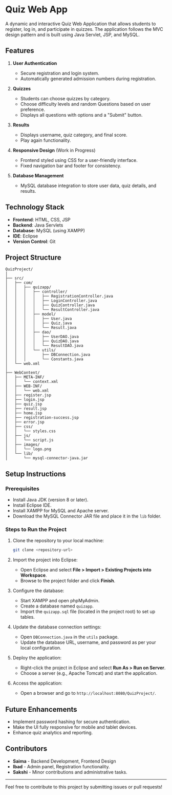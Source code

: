 # Quiz Web App

A dynamic and interactive Quiz Web Application that allows students to register, log in, and participate in quizzes. The application follows the MVC design pattern and is built using Java Servlet, JSP, and MySQL.

## Features

1. **User Authentication**
   - Secure registration and login system.
   - Automatically generated admission numbers during registration.
   
2. **Quizzes**
   - Students can choose quizzes by category.
   - Choose difficulty levels and random Questions based on user preference. 
   - Displays all questions with options and a "Submit" button.

3. **Results**
   - Displays username, quiz category, and final score.
   - Play again functionality.

4. **Responsive Design** (Work in Progress)
   - Frontend styled using CSS for a user-friendly interface.
   - Fixed navigation bar and footer for consistency.

5. **Database Management**
   - MySQL database integration to store user data, quiz details, and results.

## Technology Stack

- **Frontend**: HTML, CSS, JSP
- **Backend**: Java Servlets
- **Database**: MySQL (using XAMPP)
- **IDE**: Eclipse
- **Version Control**: Git

## Project Structure

```
QuizProject/
│
├── src/
│   ├── com/
│   │   ├── quizapp/
│   │   │   ├── controller/
│   │   │   │   ├── RegistrationController.java
│   │   │   │   ├── LoginController.java
│   │   │   │   ├── QuizController.java
│   │   │   │   └── ResultController.java
│   │   │   ├── model/
│   │   │   │   ├── User.java
│   │   │   │   ├── Quiz.java
│   │   │   │   └── Result.java
│   │   │   ├── dao/
│   │   │   │   ├── UserDAO.java
│   │   │   │   ├── QuizDAO.java
│   │   │   │   └── ResultDAO.java
│   │   │   └── utils/
│   │   │       ├── DBConnection.java
│   │   │       └── Constants.java
│   └── web.xml
│
├── WebContent/
│   ├── META-INF/
│   │   └── context.xml
│   ├── WEB-INF/
│   │   └── web.xml
│   ├── register.jsp
│   ├── login.jsp
│   ├── quiz.jsp
│   ├── result.jsp
│   ├── home.jsp
│   ├── registration-success.jsp
│   ├── error.jsp
│   ├── css/
│   │   └── styles.css
│   ├── js/
│   │   └── script.js
│   ├── images/
│   │   └── logo.png
│   └── lib/
│       └── mysql-connector-java.jar
```

## Setup Instructions

### Prerequisites

- Install Java JDK (version 8 or later).
- Install Eclipse IDE.
- Install XAMPP for MySQL and Apache server.
- Download the MySQL Connector JAR file and place it in the `lib` folder.

### Steps to Run the Project

1. Clone the repository to your local machine:
   ```bash
   git clone <repository-url>
   ```

2. Import the project into Eclipse:
   - Open Eclipse and select **File > Import > Existing Projects into Workspace**.
   - Browse to the project folder and click **Finish**.

3. Configure the database:
   - Start XAMPP and open phpMyAdmin.
   - Create a database named `quizapp`.
   - Import the `quizapp.sql` file (located in the project root) to set up tables.

4. Update the database connection settings:
   - Open `DBConnection.java` in the `utils` package.
   - Update the database URL, username, and password as per your local configuration.

5. Deploy the application:
   - Right-click the project in Eclipse and select **Run As > Run on Server**.
   - Choose a server (e.g., Apache Tomcat) and start the application.

6. Access the application:
   - Open a browser and go to `http://localhost:8080/QuizProject/`.

## Future Enhancements

- Implement password hashing for secure authentication.
- Make the UI fully responsive for mobile and tablet devices.
- Enhance quiz analytics and reporting.

## Contributors

- **Saima** - Backend Development, Frontend Design
- **Ibad** - Admin panel, Registration functionality.
- **Sakshi** - Minor contributions and administrative tasks.


---

Feel free to contribute to this project by submitting issues or pull requests!

